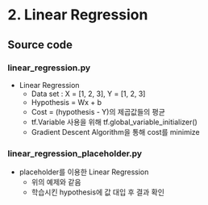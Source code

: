 # 2. Linear Regression

## Source code

### linear_regression.py

- Linear Regression
  - Data set : X = [1, 2, 3], Y = [1, 2, 3]
  - Hypothesis = Wx + b
  - Cost = (hypothesis - Y)의 제곱값들의 평균
  - tf.Variable 사용을 위해 tf.global_variable_initializer()
  - Gradient Descent Algorithm을 통해 cost를 minimize

### linear_regression_placeholder.py

- placeholder를 이용한 Linear Regression
  - 위의 예제와 같음
  - 학습시킨 hypothesis에 값 대입 후 결과 확인
